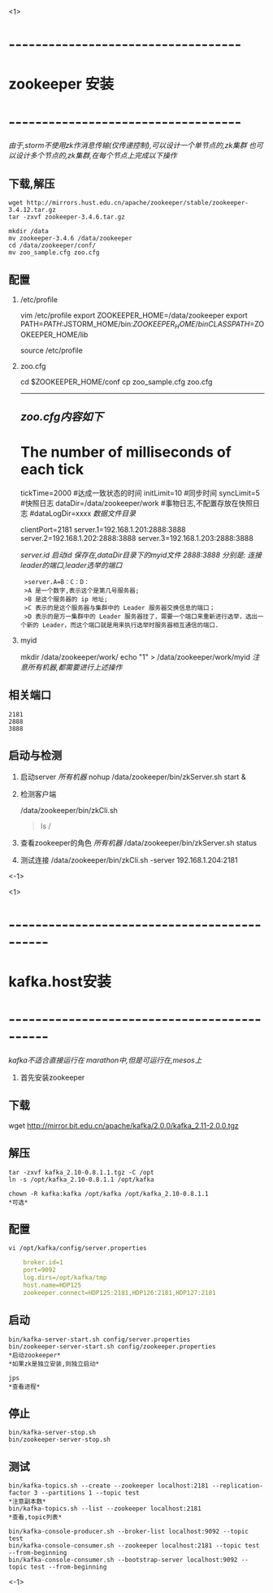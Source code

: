 <1>
# -----------------------------------
# zookeeper 安装
# -----------------------------------

*由于,storm不使用zk作消息传输(仅传递控制),可以设计一个单节点的,zk集群*
*也可以设计多个节点的,zk集群,在每个节点上完成以下操作*

## 下载,解压

	wget http://mirrors.hust.edu.cn/apache/zookeeper/stable/zookeeper-3.4.12.tar.gz
	tar -zxvf zookeeper-3.4.6.tar.gz
	
	mkdir /data
	mv zookeeper-3.4.6 /data/zookeeper
	cd /data/zookeeper/conf/
	mv zoo_sample.cfg zoo.cfg

## 配置

1. /etc/profile

	vim /etc/profile
	export ZOOKEEPER_HOME=/data/zookeeper
	export PATH=$PATH:$JSTORM_HOME/bin:$ZOOKEEPER_HOME/bin
	CLASSPATH=$ZOOKEEPER_HOME/lib

	source /etc/profile

2. zoo.cfg

	cd $ZOOKEEPER_HOME/conf
	cp zoo_sample.cfg zoo.cfg
	
	------------------------------
	*zoo.cfg内容如下*
	------------------------------
		
	# The number of milliseconds of each tick
	tickTime=2000
	#达成一致状态的时间 
	initLimit=10
	#同步时间
	syncLimit=5
	#快照日志
	dataDir=/data/zookeeper/work
	#事物日志,不配置存放在快照日志
	#dataLogDir=xxxx 
	*数据文件目录*

	clientPort=2181
	server.1=192.168.1.201:2888:3888
	server.2=192.168.1.202:2888:3888
	server.3=192.168.1.203:2888:3888

	*server.id 启动id 保存在,dataDir目录下的myid文件*
	*2888:3888 分别是: 连接leader的端口,leader选举的端口*

		>server.A=B：C：D：
		>A 是一个数字,表示这个是第几号服务器;
		>B 是这个服务器的 ip 地址;
		>C 表示的是这个服务器与集群中的 Leader 服务器交换信息的端口；
		>D 表示的是万一集群中的 Leader 服务器挂了，需要一个端口来重新进行选举，选出一个新的 Leader，而这个端口就是用来执行选举时服务器相互通信的端口.

3. myid

	mkdir /data/zookeeper/work/
	echo "1" > /data/zookeeper/work/myid
	*注意所有机器,都需要进行上述操作*	

## 相关端口
	2181
	2888
	3888

## 启动与检测

1. 启动server
	*所有机器*
	nohup /data/zookeeper/bin/zkServer.sh start &

2. 检测客户端
	
	/data/zookeeper/bin/zkCli.sh
	>ls /
	
3. 查看zookeeper的角色
	*所有机器*
	/data/zookeeper/bin/zkServer.sh status

4. 测试连接
	/data/zookeeper/bin/zkCli.sh -server 192.168.1.204:2181

<-1>

<1>
# --------------------------------------------
# kafka.host安装
# --------------------------------------------
*kafka不适合直接运行在 marathon中,但是可运行在,mesos上*

1. 首先安装zookeeper

## 下载

wget  http://mirror.bit.edu.cn/apache/kafka/2.0.0/kafka_2.11-2.0.0.tgz 

## 解压
	
	tar -zxvf kafka_2.10-0.8.1.1.tgz -C /opt
	ln -s /opt/kafka_2.10-0.8.1.1 /opt/kafka

	chown -R kafka:kafka /opt/kafka /opt/kafka_2.10-0.8.1.1
	*可选*	

## 配置
	vi /opt/kafka/config/server.properties

```yaml
	broker.id=1
	port=9092
	log.dirs=/opt/kafka/tmp
	host.name=HDP125
	zookeeper.connect=HDP125:2181,HDP126:2181,HDP127:2181
```

## 启动
	bin/kafka-server-start.sh config/server.properties
	bin/zookeeper-server-start.sh config/zookeeper.properties
	*启动zookeeper*
	*如果zk是独立安装,则独立启动*

	jps
	*查看进程*

## 停止
	bin/kafka-server-stop.sh
	bin/zookeeper-server-stop.sh

## 测试
	bin/kafka-topics.sh --create --zookeeper localhost:2181 --replication-factor 3 --partitions 1 --topic test
	*注意副本数*
	bin/kafka-topics.sh --list --zookeeper localhost:2181
	*查看,topic列表*

	bin/kafka-console-producer.sh --broker-list localhost:9092 --topic test
	bin/kafka-console-consumer.sh --zookeeper localhost:2181 --topic test --from-beginning
	bin/kafka-console-consumer.sh --bootstrap-server localhost:9092 --topic test --from-beginning
<-1>
